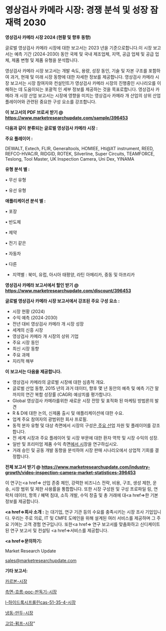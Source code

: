 # 영상검사 카메라 시장: 경쟁 분석 및 성장 잠재력 2030

<strong>영상검사 카메라 시장 2024 (현황 및 향후 동향)</strong>

글로벌 영상검사 카메라 시장에 대한 보고서는 2023 년을 기준으로합니다.이 시장 보고서는 예측 기간 (2024-2030) 동안 국제 및 국내 제조업체, 지역, 공급 업체 및 공급 업체, 제품 변형 및 제품 유형을 분석합니다.

영상검사 카메라 시장 보고서는 개발 속도, 용량, 성장 동인, 기술 및 자본 구조를 포함하여 과거, 현재 및 미래 시장 동향에 대한 자세한 정보를 제공합니다. 영상검사 카메라 시장 보고서는 시장 참여자와 컨설턴트가 영상검사 카메라 시장의 진행중인 시나리오를 이해하는 데 도움이되는 포괄적 인 세부 정보를 제공하는 것을 목표로합니다. 영상검사 카메라 개 시장 산업 보고서는 시장에 영향을 미치는 영상검사 카메라 개 산업의 상위 산업 플레이어와 관련된 중요한 구성 요소를 강조합니다.



<strong>이 보고서의 PDF 브로셔 받기 @ <a href=https://www.marketresearchupdate.com/sample/396453>https://www.marketresearchupdate.com/sample/396453</a></strong>



<strong>다음과 같이 분류되는 글로벌 영상검사 카메라 시장 :</strong>



<strong>주요 플레이어 :</strong>

DEWALT, Extech, FLIR, Generaltools, HOMIEE, Hti@XT instrument, REED, REFCO-HVAC/R, RIDGID, ROTEK, Silverline, Super Circuits, TEAMFORCE, Teslong, Tool Master, UK Inspection Camera, Uni Dex, YINAMA



<strong>유형 분석 별 :</strong>

• 무선 유형

• 유선 유형



<strong>애플리케이션 분석 별 :</strong>

• 포장

• 반도체

• 제약

• 전기 같은

• 자동차

• 다른

<ul>
  <li>지역별 : 북미, 유럽, 아시아 태평양, 라틴 아메리카, 중동 및 아프리카</li>
</ul>


<strong>영상검사 카메라 보고서에서 할인 받기 @ <a href=https://www.marketresearchupdate.com/discount/396453>https://www.marketresearchupdate.com/discount/396453</a></strong>



<strong>글로벌 영상검사 카메라 시장 보고서에서 강조된 주요 구성 요소 :</strong>
<ul>
  <li>시장 현황 (2024)</li>
  <li>수익 예측 (2024-2030)</li>
  <li>전년 대비 영상검사 카메라 개 시장 성장</li>
  <li>세계의 신흥 시장</li>
  <li>영상검사 카메라 개 시장의 상위 기업</li>
  <li>주요 시장 동인</li>
  <li>최신 시장 동향</li>
  <li>주요 과제</li>
  <li>지리적 해부</li>
</ul>


<strong>이 보고서는 다음을 제공합니다.</strong>
<ul>
  <li>영상검사 카메라의 글로벌 시장에 대한 심층적 개요.</li>
  <li>글로벌 산업 동향, 2015 년의 과거 데이터, 향후 몇 년 동안의 예측 및 예측 기간 말까지의 연간 복합 성장률 (CAGR) 예상치를 평가합니다.</li>
  <li>Global 영상검사 카메라를위한 새로운 시장 전망 및 표적화 된 마케팅 방법론의 발견</li>
  <li>R &amp; D에 대한 논의, 신제품 출시 및 애플리케이션에 대한 수요.</li>
  <li>업계 주요 참여자의 광범위한 회사 프로필.</li>
  <li>동적 분자 유형 및 대상 측면에서 시장의 구성은<a href=> 주요 산</a>업 자원 및 플레이어를 강조합니다.</li>
  <li>전 세계 시장과 주요 플레이어 및 시장 부문에 대한 환자 역학 및 시장 수익의 성장.</li>
  <li>일반 및 프리미엄 제품 수익 측면<a href=>에서 시</a>장을 연구하십시오.</li>
  <li>거래 승인 및 공동 개발 동향을 분석하여 시장 판매 시나리오에서 상업적 기회를 결정합니다.</li>
</ul>



<strong>전체 보고서 받기 @ <a href=https://www.marketresearchupdate.com/industry-growth/video-inspection-camera-market-statistices-396453>https://www.marketresearchupdate.com/industry-growth/video-inspection-camera-market-statistices-396453</a></strong>

이 연구는<a href=> 산업 존중</a> 체인, 강력한 비즈니스 전략, 비용, 구조, 생성 제한, 운송, 시장 범위 및 제한 사용률을 통합합니다. 또한 시장 구성원 및 구성 프로파일 링, 연락처 데이터, 항목 / 혜택 침대, 소득 개발, 수익 창출 및 총 거래에 대<a href=>한 기본 </a>정보를 제공합니다.



<strong><a href=>회사 소</a>개 :</strong>
는 대기업, 연구 기관 등의 수요를 충족시키는 시장 조사 기업입니다. 우리는 주로 의료, IT 및 CMFE 도메인을 위해 설계된 여러 서비스를 제공하며 그 주요 기여는 고객 경험 연구입니다. 또한<a href=> 연구 보</a>고서를 맞춤화하고 신디케이트 된 연구 보고서 및 컨설팅 <a href=>서비스</a>를 제공합니다.



<strong><a href=>문의하기:</a></strong>

Market Research Update

sales@marketresearchupdate.com



<strong>기타 보고서:</strong>

<a href=https://www.linkedin.com/pulse/카르본-시장-현재-및-미래-성장-2029-consumer-connection-chronicles-24-/>카르본-시장</a>

<a href=https://www.linkedin.com/pulse/측면-흐름-poc-판독기-시장-규모-및-성장-2023-data-dive-diaries-24-analysis-jqukf/>측면-흐름-poc-판독기-시장</a>

<a href=https://www.linkedin.com/pulse/l-하이드록시프롤린cas-51-35-4-시장-세분화-연구-및-목표-고객2029년-uempf/>l-하이드록시프롤린cas-51-35-4-시장</a>

<a href=https://www.linkedin.com/pulse/냉동-만두-시장-동향-및-성장-전망-survey-spotlight-pro-24-analysis-i4jkf/>냉동-만두-시장</a>

<a href=https://www.linkedin.com/pulse/고압-펌프-시장-진입-전략-및-위험-평가2030년-trend-tracking-tips-360-analysis-gzqhf/>고압-펌프-시장</a>"
